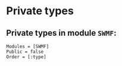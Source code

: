 # Private types

## Private types in module `SWMF`:

```@autodocs
Modules = [SWMF]
Public = false
Order = [:type]
```
